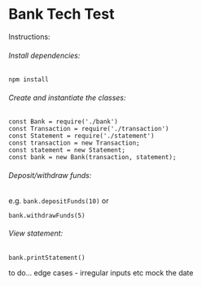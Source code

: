 # Bank Tech Test

Instructions:

###### Install dependencies:
```npm install```

###### Create and instantiate the classes:

```
const Bank = require('./bank')
const Transaction = require('./transaction')
const Statement = require('./statement')
const transaction = new Transaction;
const statement = new Statement;
const bank = new Bank(transaction, statement);
```

###### Deposit/withdraw funds:
e.g. 
```bank.depositFunds(10)```
or
```
bank.withdrawFunds(5)
```

###### View statement:

```
bank.printStatement()
```

to do...
edge cases - irregular inputs etc
mock the date
